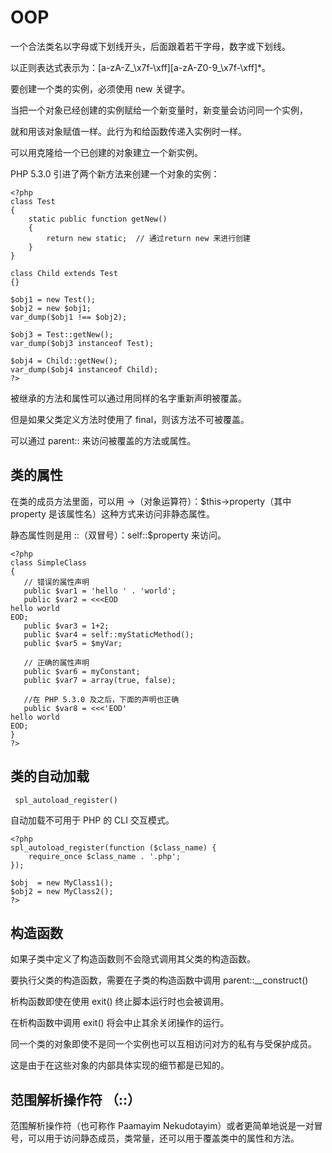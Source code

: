 # OOP

一个合法类名以字母或下划线开头，后面跟着若干字母，数字或下划线。

以正则表达式表示为：[a-zA-Z_\x7f-\xff][a-zA-Z0-9_\x7f-\xff]*。

要创建一个类的实例，必须使用 new 关键字。

当把一个对象已经创建的实例赋给一个新变量时，新变量会访问同一个实例，

就和用该对象赋值一样。此行为和给函数传递入实例时一样。

可以用克隆给一个已创建的对象建立一个新实例。

PHP 5.3.0 引进了两个新方法来创建一个对象的实例：

```
<?php
class Test
{
    static public function getNew()
    {
        return new static;  // 通过return new 来进行创建
    }
}

class Child extends Test
{}

$obj1 = new Test();
$obj2 = new $obj1;
var_dump($obj1 !== $obj2);

$obj3 = Test::getNew();
var_dump($obj3 instanceof Test);

$obj4 = Child::getNew();
var_dump($obj4 instanceof Child);
?>
```

被继承的方法和属性可以通过用同样的名字重新声明被覆盖。

但是如果父类定义方法时使用了 final，则该方法不可被覆盖。

可以通过 parent:: 来访问被覆盖的方法或属性。


## 类的属性

在类的成员方法里面，可以用 ->（对象运算符）：$this->property（其中 property 是该属性名）这种方式来访问非静态属性。

静态属性则是用 ::（双冒号）：self::$property 来访问。

```
<?php
class SimpleClass
{
   // 错误的属性声明
   public $var1 = 'hello ' . 'world';
   public $var2 = <<<EOD
hello world
EOD;
   public $var3 = 1+2;
   public $var4 = self::myStaticMethod();
   public $var5 = $myVar;

   // 正确的属性声明
   public $var6 = myConstant;
   public $var7 = array(true, false);

   //在 PHP 5.3.0 及之后，下面的声明也正确
   public $var8 = <<<'EOD'
hello world
EOD;
}
?>
```

## 类的自动加载

```
 spl_autoload_register() 
```

自动加载不可用于 PHP 的 CLI 交互模式。

```
<?php
spl_autoload_register(function ($class_name) {
    require_once $class_name . '.php';
});

$obj  = new MyClass1();
$obj2 = new MyClass2();
?>
```

## 构造函数

如果子类中定义了构造函数则不会隐式调用其父类的构造函数。

要执行父类的构造函数，需要在子类的构造函数中调用 parent::__construct()

析构函数即使在使用 exit() 终止脚本运行时也会被调用。

在析构函数中调用 exit() 将会中止其余关闭操作的运行。

同一个类的对象即使不是同一个实例也可以互相访问对方的私有与受保护成员。

这是由于在这些对象的内部具体实现的细节都是已知的。

## 范围解析操作符 （::） 

范围解析操作符（也可称作 Paamayim Nekudotayim）或者更简单地说是一对冒号，可以用于访问静态成员，类常量，还可以用于覆盖类中的属性和方法。






